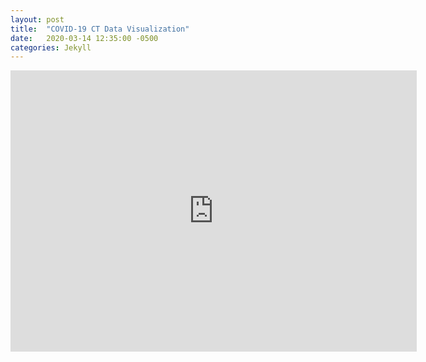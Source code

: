 ```yaml
---
layout: post
title:  "COVID-19 CT Data Visualization"
date:   2020-03-14 12:35:00 -0500
categories: Jekyll
---
```


<iframe seamless frameborder="0" src="https://public.tableau.com/views/MapofCTCoronavirusCOVID-19ConfirmedCases/MapofCTCoronavirusCOVID-19ConfirmedCases?:display_count=y&publish=yes&:origin=viz_share_link" width = '650' height = '450' scrolling='yes' ></iframe>    